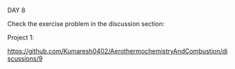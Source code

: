 DAY 8

Check the exercise problem in the discussion section:

Project 1:

https://github.com/Kumaresh0402/AerothermochemistryAndCombustion/discussions/9
